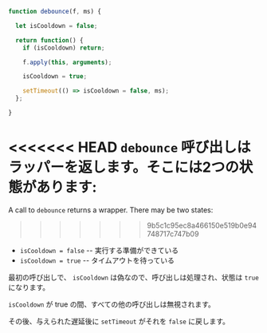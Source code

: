 ```js demo
function debounce(f, ms) {

  let isCooldown = false;

  return function() {
    if (isCooldown) return;

    f.apply(this, arguments);

    isCooldown = true;

    setTimeout(() => isCooldown = false, ms);
  };

}
```

<<<<<<< HEAD
`debounce` 呼び出しはラッパーを返します。そこには2つの状態があります:
=======
A call to `debounce` returns a wrapper. There may be two states:
>>>>>>> 9b5c1c95ec8a466150e519b0e94748717c747b09

- `isCooldown = false` -- 実行する準備ができている
- `isCooldown = true` -- タイムアウトを待っている

最初の呼び出しで、 `isCooldown` は偽なので、呼び出しは処理され、状態は `true` になります。

`isCooldown` が true の間、すべての他の呼び出しは無視されます。

その後、与えられた遅延後に `setTimeout` がそれを `false` に戻します。